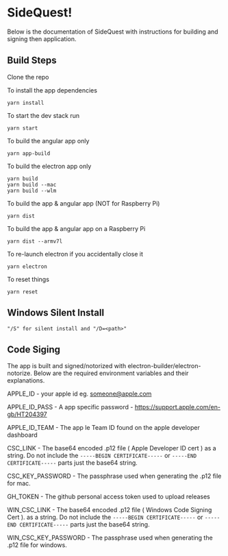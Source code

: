 # SideQuest!
Below is the documentation of SideQuest with instructions for building and signing then application.

## Build Steps

Clone the repo

To install the app dependencies 
```
yarn install
```

To start the dev stack run 
```
yarn start
```

To build the angular app only
```
yarn app-build
```


To build the electron app only
```
yarn build
yarn build --mac
yarn build --wlm
```

To build the app & angular app (NOT for Raspberry Pi)
```
yarn dist
```

To build the app & angular app on a Raspberry Pi
```
yarn dist --armv7l
```

To re-launch electron if you accidentally close it
```
yarn electron
```

To reset things
```
yarn reset
```

## Windows Silent Install

```
"/S" for silent install and "/D=<path>"
```



## Code Siging

The app is built and signed/notorized with electron-builder/electron-notorize.
Below are the required environment variables and their explanations.

APPLE_ID - your apple id eg.  someone@apple.com

APPLE_ID_PASS - A app specific password - https://support.apple.com/en-gb/HT204397

APPLE_ID_TEAM - The app le Team ID found on the apple developer dashboard

CSC_LINK - The base64 encoded .p12 file ( Apple Developer ID cert ) as a string. Do not include the `-----BEGIN CERTIFICATE-----` or `-----END CERTIFICATE-----` parts just the base64 string.

CSC_KEY_PASSWORD - The passphrase used when generating the .p12 file for mac.

GH_TOKEN - The github personal access token used to upload releases

WIN_CSC_LINK - The base64 encoded .p12 file ( Windows Code Signing Cert ). as a string. Do not include the `-----BEGIN CERTIFICATE-----` or `-----END CERTIFICATE-----` parts just the base64 string.

WIN_CSC_KEY_PASSWORD - The passphrase used when generating the .p12 file for windows.
